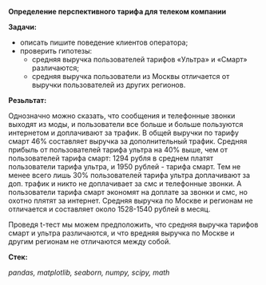 **Определение перспективного тарифа для телеком компании**

**Задачи:** 
- описать пишите поведение клиентов оператора;
- проверить гипотезы:
  - средняя выручка пользователей тарифов «Ультра» и «Смарт» различаются;
  - средняя выручка пользователи из Москвы отличается от выручки пользователей из других регионов.

**Резьльтат:**

Однозначно можно сказать, что сообщения и телефонные звонки выходят из моды, и пользователи все больше и больше пользуются интернетом и доплачивают за трафик. В общей выручки по тарифу смарт 46% составляет выручка за дополнительный трафик.
Средняя прибыль от пользователей тарифа ультра на 40% выше, чем от пользователей тарифа смарт: 1294 рубля в среднем платят пользователи тарифа ультра, и 1950 рублей - тарифа смарт. Тем не менее всего лишь 30% пользователей тарифа ультра доплачивают за доп. трафик и никто не доплачивает за смс и телефонные звонки. А пользователи тарифа смарт экономят на доплате за звонки и смс, но охотно плятят за интернет. 
Средняя выручка по Москве и регионам не отличается и составляет около 1528-1540 рублей в месяц.

Проведя t-тест мы можем предположить, что средняя выручка тарифов смарт и ультра различаются, и что вредняя выручка по Москве и другим регионам не отличаются между собой.

**Стек:** 

*pandas, matplotlib, seaborn, numpy, scipy, math*
